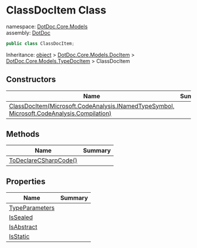 ﻿# ClassDocItem Class

namespace: [DotDoc\.Core\.Models](../DotDoc.Core.Models.md)<br />
assembly: [DotDoc](../../DotDoc.md)



```csharp
public class ClassDocItem;
```

Inheritance: [object](https://docs.microsoft.com/ja-jp/dotnet/api/System.Object) > [DotDoc\.Core\.Models\.DocItem](../../DotDoc/DotDoc.Core.Models/DocItem.md) > [DotDoc\.Core\.Models\.TypeDocItem](../../DotDoc/DotDoc.Core.Models/TypeDocItem.md) > ClassDocItem

## Constructors

| Name | Summary |
|------|---------|
| [ClassDocItem\(Microsoft\.CodeAnalysis\.INamedTypeSymbol, Microsoft\.CodeAnalysis\.Compilation\)](./ClassDocItem/$ctor.md) |  |

## Methods

| Name | Summary |
|------|---------|
| [ToDeclareCSharpCode\(\)](./ClassDocItem/ToDeclareCSharpCode.md) |  |

## Properties

| Name | Summary |
|------|---------|
| [TypeParameters](./ClassDocItem/TypeParameters.md) |  |
| [IsSealed](./ClassDocItem/IsSealed.md) |  |
| [IsAbstract](./ClassDocItem/IsAbstract.md) |  |
| [IsStatic](./ClassDocItem/IsStatic.md) |  |

